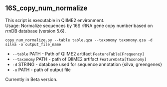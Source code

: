 ## 16S_copy_num_normalize

This script is executable in QIIME2 environment.  
Usage:
Normalize sequences by 16S rRNA gene copy number based on *rrn*DB database (version 5.6).

```
copy_num_normalize.py --table table.qza --taxonomy taxonomy.qza -d silva -o output_file_name
```

* ```--table``` PATH - Path of QIIME2 artifact ```FeatureTable[Frequency]```
* ```--taxonomy``` PATH - path of QIIME2 artifact ```FeatureData[Taxonomy]``` 
* ```-d``` STRING - database used for sequence annotation {silva, greengenes}
* ```-o``` PATH - path of output file


Currently in Beta version.

